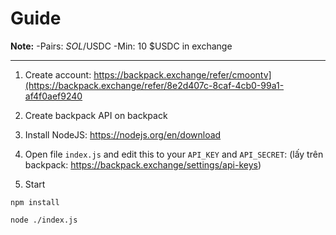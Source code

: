 # Guide


**Note:**
-Pairs: $SOL/$USDC
-Min: 10 $USDC in exchange

----------------------------
1. Create account: https://backpack.exchange/refer/cmoontv](https://backpack.exchange/refer/8e2d407c-8caf-4cb0-99a1-af4f0aef9240
   
3. Create backpack API on backpack

4. Install NodeJS: https://nodejs.org/en/download
   
6. Open file ```index.js``` and edit this to your ```API_KEY``` and ```API_SECRET```:
  (lấy trên backpack: https://backpack.exchange/settings/api-keys)

8. Start
```
npm install
```
```
node ./index.js
```
